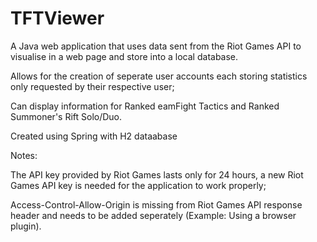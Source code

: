 # TFTViewer


A Java web application that uses data sent from the Riot Games API to visualise in a web page and store into a local database.


Allows for the creation of seperate user accounts each storing statistics only requested by their respective user;

Can display information for Ranked eamFight Tactics and Ranked Summoner's Rift Solo/Duo.


Created using Spring with H2 dataabase


Notes:

The API key provided by Riot Games lasts only for 24 hours, a new Riot Games API key is needed for the application to work properly;

Access-Control-Allow-Origin is missing from Riot Games API response header and needs to be added seperately (Example: Using a browser plugin).
